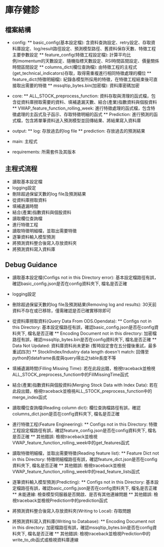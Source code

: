 # 庫存健診
 
## 檔案結構
 
* config: 
** basic_config(基本設定檔): 含資料查詢設定、retry設定、存取資料庫設定、log/result路徑設定、預測模型路徑、舊資料保存天數、特徵工程主要參數設定
** feature_config(特徵工程設定檔): 計算平均比例/momentum的天數設定、隨機指標天數設定、RSI時間區間設定、價量關係時間區間設定
** columns_dict(欄位查詢檔): 由特徵工程的主程式(get_technical_indicators)存取，取得需重複進行相同特徵處理的欄位
** feature_dict(特徵明細檔): 紀錄各模型所採用的特徵，在特徵工程結束後可直接取出需要的特徵
** mssqltip_bytes.bin(加密檔): 資料庫密碼加密

* core:
** ALL_STOCK_preprocess_function: 資料存取與清理的函式檔，包含從資料庫撈取需要的資料、填補遺漏天數、結合(產業)指數資料與個股資料
** VWAP_feature_function_rolling_week: 進行特徵處理的函式檔，包含特徵處理的主函式及子函示、存取特徵明細的函式
** Prediction: 進行預測的函式檔，包含將單筆資料送入預測模型並回傳結果、將結果寫入資料庫

* output:
** log: 存放過去的log file
** prediction: 存放過去的預測結果

* main: 主程式
* requirements: 所需套件及其版本
 
## 主程式流程

* 讀取基本設定檔
* logging設定
* 刪除超過保留天數的log file及預測結果
* 從資料庫撈取資料
* 填補遺漏時間
* 結合(產業)指數資料與個股資料
* 讀取欄位查詢檔
* 進行特徵工程
* 讀取特徵明細檔，並取出需要特徵
* 逐筆資料輸入模型預測
* 將預測資料整合後寫入存放資料夾
* 將預測資料寫入資料庫

## Debug Guidance 

* 讀取基本設定檔(Configs not in this Directory error): 基本設定檔路徑有誤，確認basic_config.json是否在config資料夾下, 檔名是否正確
* logging設定
* 刪除超過保留天數的log file及預測結果(Removing log and results): 30天前資料不存在或已移除，僅需確認是否已確實移除即可 

* 從資料庫撈取資料(Query Data From ODS.Opendata): 
** Configs not in this Directory: 基本設定檔路徑有誤，確認basic_config.json是否在config資料夾下, 檔名是否正確
** Encoding Document not in this directory: 加密檔路徑有誤，確認mssqltip_bytes.bin是否在config資料夾下, 檔名是否正確
** Data Not Updated: 資料庫資料尚未更新 (暫時設定會在五分鐘後重試，最多重試四次)
** StockIIndex/Industry data length doesn't match: 回傳至python的dataframe長度與query得出之table長度不等

* 填補遺漏時間(Filling Missing Time): 若在此段出錯，檢視traceback並檢視ALL_STOCK_preprocess_function中的FillMissingTime函式

* 結合(產業)指數資料與個股資料(Merging Stock Data with Index Data): 若在此段出錯，檢視traceback並檢視ALL_STOCK_preprocess_function中的merge_index函式

* 讀取欄位查詢檔(Reading column dict): 欄位查詢檔路徑有誤，確認columns_dict.json是否在config資料夾下, 檔名是否正確

* 進行特徵工程(Feature Engineering): 
** Configs not in this Directory: 特徵工程設定檔路徑有誤，確認feature_config.json是否在config資料夾下, 檔名是否正確
** 其他錯誤: 檢視traceback並檢視VWAP_feature_function_rolling_week中的get_features函式

* 讀取特徵明細檔，並取出需要特徵(Reading feature list):
** Feature Dict not in this Directory: 特徵明細檔路徑有誤，確認feature_dict.json是否在config資料夾下, 檔名是否正確
** 其他錯誤: 檢視traceback並檢視VWAP_feature_function_rolling_week中的read_feature_lists函式

* 逐筆資料輸入模型預測(Predicting):
** Configs not in this Directory: 基本設定檔路徑有誤，確認basic_config.json是否在config資料夾下, 檔名是否正確
** 未能連線: 檢查模型伺服器是否開啟、是否有其他連線問題
** 其他錯誤: 檢視traceback並檢視Prediction中的prediction函式

* 將預測資料整合後寫入存放資料夾(Writing to Local): 存取問題
* 將預測資料寫入資料庫(Writing to Database):
** Encoding Document not in this directory: 加密檔路徑有誤，確認mssqltip_bytes.bin是否在config資料夾下, 檔名是否正確
** 其他錯誤: 檢視traceback並檢視Prediction中的write_to_db函式或檢視資料庫連線


